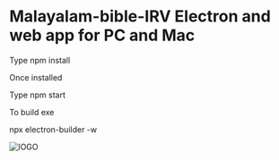 # Malayalam-bible-IRV Electron and web app for PC and Mac 

Type npm install

Once installed

Type npm start

To build exe

npx electron-builder -w

![lOGO](https://user-images.githubusercontent.com/44194211/147913925-1a41dd04-79ca-48eb-9335-f639d128573f.jpg)
